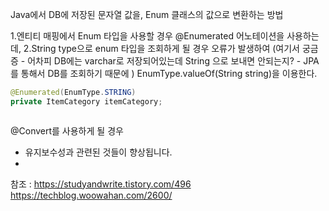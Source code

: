 
Java에서 DB에 저장된 문자열 값을, Enum 클래스의 값으로 변환하는 방법

1.엔티티 매핑에서 Enum 타입을 사용할 경우 @Enumerated  어노테이션을 사용하는데, 
2.String type으로 enum 타입을 조회하게 될 경우 오류가 발생하여 
(여기서 궁금증 - 어차피 DB에는 varchar로 저장되어있는데 String 으로 보내면 안되는지? - JPA를 통해서 DB를 조회하기 때문에 ) EnumType.valueOf(String string)을 이용한다.

```java
@Enumerated(EnumType.STRING)
private ItemCategory itemCategory; 
```

```java

```


@Convert를 사용하게 될 경우 
- 유지보수성과 관련된 것들이 향상됩니다.
- 


참조 :
https://studyandwrite.tistory.com/496
https://techblog.woowahan.com/2600/